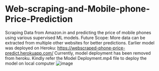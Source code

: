 # Web-scraping-and-Mobile-phone-Price-Prediction
Scraping Data from Amazon.in and predicting the price of mobile phones using various supervised ML models.
Future Scope: More data can be extracted from multiple other websites for better predictions.
Earlier model was deployed on Heroku: https://webscraped-phone-price-predict.herokuapp.com/
Currently, model deployment has been removed from heroku. Kindly refer the Model Deployment.mp4 file to deploy the model on local computer
![image](https://github.com/diljyotsingh019/Web-scraping-and-Mobile-phone-Price-Prediction/assets/34520429/0119e8e4-d0a6-4613-ba21-b2de364371fe)
